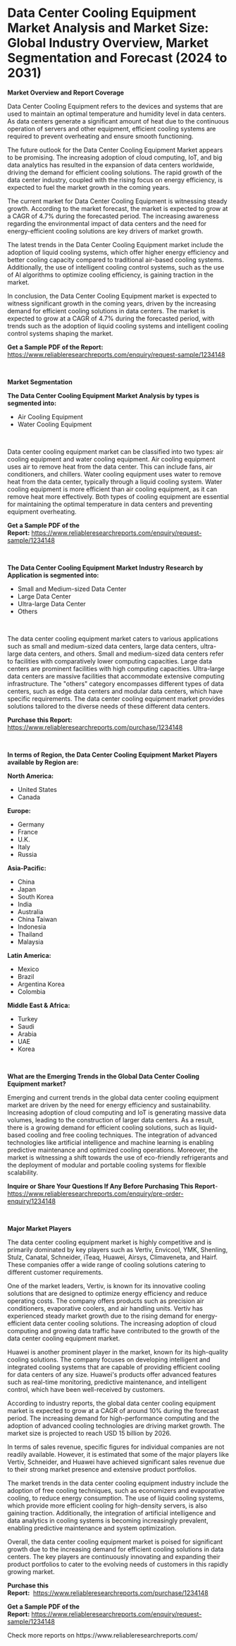 <p><h1>Data Center Cooling Equipment Market Analysis and Market Size: Global Industry Overview, Market Segmentation and Forecast (2024 to 2031)</h1></p><p><strong>Market Overview and Report Coverage</strong></p>
<p><p>Data Center Cooling Equipment refers to the devices and systems that are used to maintain an optimal temperature and humidity level in data centers. As data centers generate a significant amount of heat due to the continuous operation of servers and other equipment, efficient cooling systems are required to prevent overheating and ensure smooth functioning.</p><p>The future outlook for the Data Center Cooling Equipment Market appears to be promising. The increasing adoption of cloud computing, IoT, and big data analytics has resulted in the expansion of data centers worldwide, driving the demand for efficient cooling solutions. The rapid growth of the data center industry, coupled with the rising focus on energy efficiency, is expected to fuel the market growth in the coming years.</p><p>The current market for Data Center Cooling Equipment is witnessing steady growth. According to the market forecast, the market is expected to grow at a CAGR of 4.7% during the forecasted period. The increasing awareness regarding the environmental impact of data centers and the need for energy-efficient cooling solutions are key drivers of market growth.</p><p>The latest trends in the Data Center Cooling Equipment market include the adoption of liquid cooling systems, which offer higher energy efficiency and better cooling capacity compared to traditional air-based cooling systems. Additionally, the use of intelligent cooling control systems, such as the use of AI algorithms to optimize cooling efficiency, is gaining traction in the market.</p><p>In conclusion, the Data Center Cooling Equipment market is expected to witness significant growth in the coming years, driven by the increasing demand for efficient cooling solutions in data centers. The market is expected to grow at a CAGR of 4.7% during the forecasted period, with trends such as the adoption of liquid cooling systems and intelligent cooling control systems shaping the market.</p></p>
<p><strong>Get a Sample PDF of the Report:</strong> <a href="https://www.reliableresearchreports.com/enquiry/request-sample/1234148">https://www.reliableresearchreports.com/enquiry/request-sample/1234148</a></p>
<p>&nbsp;</p>
<p><strong>Market Segmentation</strong></p>
<p><strong>The Data Center Cooling Equipment Market Analysis by types is segmented into:</strong></p>
<p><ul><li>Air Cooling Equipment</li><li>Water Cooling Equipment</li></ul></p>
<p>&nbsp;</p>
<p><p>Data center cooling equipment market can be classified into two types: air cooling equipment and water cooling equipment. Air cooling equipment uses air to remove heat from the data center. This can include fans, air conditioners, and chillers. Water cooling equipment uses water to remove heat from the data center, typically through a liquid cooling system. Water cooling equipment is more efficient than air cooling equipment, as it can remove heat more effectively. Both types of cooling equipment are essential for maintaining the optimal temperature in data centers and preventing equipment overheating.</p></p>
<p><strong>Get a Sample PDF of the Report:</strong>&nbsp;<a href="https://www.reliableresearchreports.com/enquiry/request-sample/1234148">https://www.reliableresearchreports.com/enquiry/request-sample/1234148</a></p>
<p>&nbsp;</p>
<p><strong>The Data Center Cooling Equipment Market Industry Research by Application is segmented into:</strong></p>
<p><ul><li>Small and Medium-sized Data Center</li><li>Large Data Center</li><li>Ultra-large Data Center</li><li>Others</li></ul></p>
<p>&nbsp;</p>
<p><p>The data center cooling equipment market caters to various applications such as small and medium-sized data centers, large data centers, ultra-large data centers, and others. Small and medium-sized data centers refer to facilities with comparatively lower computing capacities. Large data centers are prominent facilities with high computing capacities. Ultra-large data centers are massive facilities that accommodate extensive computing infrastructure. The "others" category encompasses different types of data centers, such as edge data centers and modular data centers, which have specific requirements. The data center cooling equipment market provides solutions tailored to the diverse needs of these different data centers.</p></p>
<p><strong>Purchase this Report:</strong>&nbsp; <a href="https://www.reliableresearchreports.com/purchase/1234148">https://www.reliableresearchreports.com/purchase/1234148</a></p>
<p>&nbsp;</p>
<p><strong>In terms of Region, the Data Center Cooling Equipment Market Players available by Region are:</strong></p>
<p>
    <p> <strong> North America: </strong>
        <ul>
            <li>United States</li>
            <li>Canada</li>
        </ul>
        </p> 
    <p> <strong> Europe: </strong>
        <ul>
            <li>Germany</li>
            <li>France</li>
            <li>U.K.</li>
            <li>Italy</li>
            <li>Russia</li>
        </ul>
        </p> 
    <p> <strong> Asia-Pacific: </strong>
        <ul>
            <li>China</li>
            <li>Japan</li>
            <li>South Korea</li>
            <li>India</li>
            <li>Australia</li>
            <li>China Taiwan</li>
            <li>Indonesia</li>
            <li>Thailand</li>
            <li>Malaysia</li>
        </ul>
        </p> 
    <p> <strong> Latin America: </strong>
        <ul>
            <li>Mexico</li>
            <li>Brazil</li>
            <li>Argentina Korea</li>
            <li>Colombia</li>
        </ul>
        </p> 
    <p> <strong> Middle East & Africa: </strong>
        <ul>
            <li>Turkey</li>
            <li>Saudi</li>
            <li>Arabia</li>
            <li>UAE</li>
            <li>Korea</li>
        </ul>
    </p>
    </p>
<p>&nbsp;</p>
<p><strong>What are the Emerging Trends in the Global Data Center Cooling Equipment market?</strong></p>
<p><p>Emerging and current trends in the global data center cooling equipment market are driven by the need for energy efficiency and sustainability. Increasing adoption of cloud computing and IoT is generating massive data volumes, leading to the construction of larger data centers. As a result, there is a growing demand for efficient cooling solutions, such as liquid-based cooling and free cooling techniques. The integration of advanced technologies like artificial intelligence and machine learning is enabling predictive maintenance and optimized cooling operations. Moreover, the market is witnessing a shift towards the use of eco-friendly refrigerants and the deployment of modular and portable cooling systems for flexible scalability.</p></p>
<p><strong>Inquire or Share Your Questions If Any Before Purchasing This Report</strong>- <a href="https://www.reliableresearchreports.com/enquiry/pre-order-enquiry/1234148">https://www.reliableresearchreports.com/enquiry/pre-order-enquiry/1234148</a></p>
<p>&nbsp;</p>
<p><strong>Major Market Players</strong></p>
<p><p>The data center cooling equipment market is highly competitive and is primarily dominated by key players such as Vertiv, Envicool, YMK, Shenling, Stulz, Canatal, Schneider, iTeaq, Huawei, Airsys, Climaveneta, and Hairf. These companies offer a wide range of cooling solutions catering to different customer requirements.</p><p>One of the market leaders, Vertiv, is known for its innovative cooling solutions that are designed to optimize energy efficiency and reduce operating costs. The company offers products such as precision air conditioners, evaporative coolers, and air handling units. Vertiv has experienced steady market growth due to the rising demand for energy-efficient data center cooling solutions. The increasing adoption of cloud computing and growing data traffic have contributed to the growth of the data center cooling equipment market. </p><p>Huawei is another prominent player in the market, known for its high-quality cooling solutions. The company focuses on developing intelligent and integrated cooling systems that are capable of providing efficient cooling for data centers of any size. Huawei's products offer advanced features such as real-time monitoring, predictive maintenance, and intelligent control, which have been well-received by customers.</p><p>According to industry reports, the global data center cooling equipment market is expected to grow at a CAGR of around 10% during the forecast period. The increasing demand for high-performance computing and the adoption of advanced cooling technologies are driving market growth. The market size is projected to reach USD 15 billion by 2026.</p><p>In terms of sales revenue, specific figures for individual companies are not readily available. However, it is estimated that some of the major players like Vertiv, Schneider, and Huawei have achieved significant sales revenue due to their strong market presence and extensive product portfolios.</p><p>The market trends in the data center cooling equipment industry include the adoption of free cooling techniques, such as economizers and evaporative cooling, to reduce energy consumption. The use of liquid cooling systems, which provide more efficient cooling for high-density servers, is also gaining traction. Additionally, the integration of artificial intelligence and data analytics in cooling systems is becoming increasingly prevalent, enabling predictive maintenance and system optimization.</p><p>Overall, the data center cooling equipment market is poised for significant growth due to the increasing demand for efficient cooling solutions in data centers. The key players are continuously innovating and expanding their product portfolios to cater to the evolving needs of customers in this rapidly growing market.</p></p>
<p><strong>Purchase this Report:</strong>&nbsp;&nbsp;<a href="https://www.reliableresearchreports.com/purchase/1234148">https://www.reliableresearchreports.com/purchase/1234148</a></p>
<p></p>
<p><strong>Get a Sample PDF of the Report:</strong>&nbsp;<a href="https://www.reliableresearchreports.com/enquiry/request-sample/1234148">https://www.reliableresearchreports.com/enquiry/request-sample/1234148</a></p>
<p>Check more reports on https://www.reliableresearchreports.com/</p>